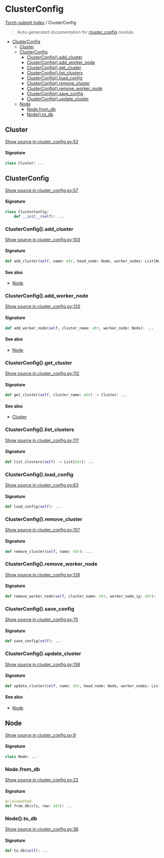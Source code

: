 # ClusterConfig

[Torch-submit Index](./README.md#torch-submit-index) / ClusterConfig

> Auto-generated documentation for [cluster_config](../torch_submit/cluster_config.py) module.

- [ClusterConfig](#clusterconfig)
  - [Cluster](#cluster)
  - [ClusterConfig](#clusterconfig-1)
    - [ClusterConfig().add_cluster](#clusterconfig()add_cluster)
    - [ClusterConfig().add_worker_node](#clusterconfig()add_worker_node)
    - [ClusterConfig().get_cluster](#clusterconfig()get_cluster)
    - [ClusterConfig().list_clusters](#clusterconfig()list_clusters)
    - [ClusterConfig().load_config](#clusterconfig()load_config)
    - [ClusterConfig().remove_cluster](#clusterconfig()remove_cluster)
    - [ClusterConfig().remove_worker_node](#clusterconfig()remove_worker_node)
    - [ClusterConfig().save_config](#clusterconfig()save_config)
    - [ClusterConfig().update_cluster](#clusterconfig()update_cluster)
  - [Node](#node)
    - [Node.from_db](#nodefrom_db)
    - [Node().to_db](#node()to_db)

## Cluster

[Show source in cluster_config.py:52](../torch_submit/cluster_config.py#L52)

#### Signature

```python
class Cluster: ...
```



## ClusterConfig

[Show source in cluster_config.py:57](../torch_submit/cluster_config.py#L57)

#### Signature

```python
class ClusterConfig:
    def __init__(self): ...
```

### ClusterConfig().add_cluster

[Show source in cluster_config.py:103](../torch_submit/cluster_config.py#L103)

#### Signature

```python
def add_cluster(self, name: str, head_node: Node, worker_nodes: List[Node]): ...
```

#### See also

- [Node](#node)

### ClusterConfig().add_worker_node

[Show source in cluster_config.py:120](../torch_submit/cluster_config.py#L120)

#### Signature

```python
def add_worker_node(self, cluster_name: str, worker_node: Node): ...
```

#### See also

- [Node](#node)

### ClusterConfig().get_cluster

[Show source in cluster_config.py:112](../torch_submit/cluster_config.py#L112)

#### Signature

```python
def get_cluster(self, cluster_name: str) -> Cluster: ...
```

#### See also

- [Cluster](#cluster)

### ClusterConfig().list_clusters

[Show source in cluster_config.py:117](../torch_submit/cluster_config.py#L117)

#### Signature

```python
def list_clusters(self) -> List[str]: ...
```

### ClusterConfig().load_config

[Show source in cluster_config.py:63](../torch_submit/cluster_config.py#L63)

#### Signature

```python
def load_config(self): ...
```

### ClusterConfig().remove_cluster

[Show source in cluster_config.py:107](../torch_submit/cluster_config.py#L107)

#### Signature

```python
def remove_cluster(self, name: str): ...
```

### ClusterConfig().remove_worker_node

[Show source in cluster_config.py:126](../torch_submit/cluster_config.py#L126)

#### Signature

```python
def remove_worker_node(self, cluster_name: str, worker_node_ip: str): ...
```

### ClusterConfig().save_config

[Show source in cluster_config.py:75](../torch_submit/cluster_config.py#L75)

#### Signature

```python
def save_config(self): ...
```

### ClusterConfig().update_cluster

[Show source in cluster_config.py:136](../torch_submit/cluster_config.py#L136)

#### Signature

```python
def update_cluster(self, name: str, head_node: Node, worker_nodes: List[Node]): ...
```

#### See also

- [Node](#node)



## Node

[Show source in cluster_config.py:9](../torch_submit/cluster_config.py#L9)

#### Signature

```python
class Node: ...
```

### Node.from_db

[Show source in cluster_config.py:22](../torch_submit/cluster_config.py#L22)

#### Signature

```python
@classmethod
def from_db(cls, row: str): ...
```

### Node().to_db

[Show source in cluster_config.py:36](../torch_submit/cluster_config.py#L36)

#### Signature

```python
def to_db(self): ...
```